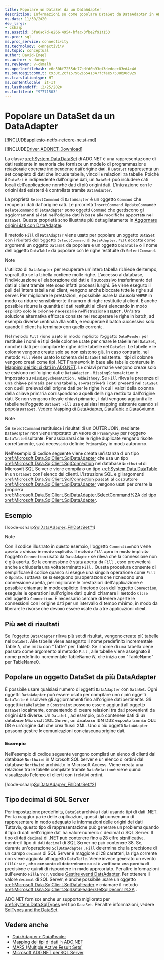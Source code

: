 ```yaml
---
title: Popolare un DataSet da un DataAdapter
description: Informazioni su come popolare DataSet da DataAdapter in ADO.NET, che fornisce un modello di programmazione relazionale coerente indipendente dall'origine dati.
ms.date: 11/30/2020
dev_langs:
- csharp
ms.assetid: 3fa0ac7d-e266-4954-bfac-3fbe2f913153
ms.prod: sql
ms.prod_service: connectivity
ms.technology: connectivity
ms.topic: conceptual
author: David-Engel
ms.author: v-daenge
ms.reviewer: v-chmalh
ms.openlocfilehash: e6c50bf7255dc77edfd0b93e03dedeec83ed4c4d
ms.sourcegitcommit: c938c12cf157962a5541347fcfae57588b90d929
ms.translationtype: HT
ms.contentlocale: it-IT
ms.lasthandoff: 12/25/2020
ms.locfileid: "97771503"
---
```

# <a name="populate-a-dataset-from-a-dataadapter"></a>Popolare un DataSet da un DataAdapter

[!INCLUDE[appliesto-netfx-netcore-netst-md](../../includes/appliesto-netfx-netcore-netst-md.md)]

[!INCLUDE[Driver_ADONET_Download](../../includes/driver_adonet_download.md)]

La classe <xref:System.Data.DataSet> di ADO.NET è una rappresentazione di dati residente in memoria che fornisce un modello di programmazione relazionale coerente indipendente dall'origine dati. Il `DataSet` rappresenta un set completo di dati che include tabelle, vincoli e relazioni tra tabelle. Poiché il `DataSet` è indipendente dall'origine dati, un `DataSet` può includere dati locali dell'applicazione nonché dati di più origini dati. L'interazione con le origini dati esistenti è controllata tramite `DataAdapter`.

La proprietà `SelectCommand` di `DataAdapter` è un oggetto `Command` che recupera i dati dall'origine dati. Le proprietà `InsertCommand`, `UpdateCommand`e `DeleteCommand` di `DataAdapter` sono oggetti `Command` che gestiscono gli aggiornamenti ai dati nell'origine dati in base alle modifiche apportate nel `DataSet`. Queste proprietà sono illustrate più dettagliatamente in [Aggiornare origini dati con DataAdapter](update-data-sources-with-dataadapters.md).

Il metodo `Fill` di `DataAdapter` viene usato per popolare un oggetto `DataSet` con i risultati dell'oggetto `SelectCommand` di `DataAdapter`. `Fill` accetta come argomenti un oggetto `DataSet` da popolare e un oggetto `DataTable` o il nome dell'oggetto `DataTable` da popolare con le righe restituite da `SelectCommand`.

> [!NOTE]
> L'utilizzo di `DataAdapter` per recuperare un'intera tabella richiede del tempo, soprattutto se la tabella contiene molte righe. L'accesso al database, l'individuazione e l'elaborazione dei dati e il successivo trasferimento dei dati al client tramite rete sono infatti processi lunghi. Se viene eseguito il pull dell'intera tabella nel client, vengono anche bloccate tutte le righe sul server. Per migliorare le prestazioni, è possibile usare la clausola `WHERE` in modo da ridurre sensibilmente il numero di righe restituite al client. È anche possibile ridurre la quantità di dati restituiti al client elencando in modo esplicito solo le colonne necessarie nell'istruzione `SELECT` . Un'altra soluzione alternativa efficace consiste nel recuperare le righe in batch, ad esempio diverse centinaia alla volta, e recuperare il batch successivo solo quando il client ha terminato con quello corrente.

Nel metodo `Fill` viene usato in modo implicito l'oggetto `DataReader` per restituire i nomi e i tipi delle colonne usate per creare le tabelle nel `DataSet`, nonché i dati per compilare le righe delle tabelle nel `DataSet`. Le tabelle e le colonne vengono create solo se non esistono già. In caso contrario, nel metodo `Fill` viene usato lo schema del `DataSet` esistente. I tipi di colonne vengono creati come tipi .NET Framework in base alle tabelle contenute in [Mapping dei tipi di dati in ADO.NET](data-type-mappings-ado-net.md). Le chiavi primarie vengono create solo se esistono nell'origine dati e `DataAdapter` **.** `MissingSchemaAction` è impostato su `MissingSchemaAction` **.** `AddWithKey`. Se `Fill` rileva la presenza di una chiave primaria per una tabella, sovrascriverà i dati presenti nel `DataSet` con quelli prelevati dall'origine dati per le righe in cui i valori della colonna della chiave primaria corrispondono a quelli della riga restituita dall'origine dati. Se non vengono rilevate chiavi primarie , i dati vengono aggiunti alle tabelle nell'oggetto `DataSet`. `Fill` usa qualsiasi mapping esistente quando si popola `DataSet`. Vedere [Mapping di DataAdapter, DataTable e DataColumn](dataadapter-datatable-datacolumn-mappings.md).

> [!NOTE]
> Se `SelectCommand` restituisce i risultati di un OUTER JOIN, mediante `DataAdapter` non viene impostato un valore di `PrimaryKey` per l'oggetto `DataTable`risultante. Per assicurarsi che le righe duplicate vengano risolte correttamente, sarà necessario definire `PrimaryKey` in modo autonomo.

Nell'esempio di codice seguente viene creata un'istanza di un tipo <xref:Microsoft.Data.SqlClient.SqlDataAdapter> che usa un tipo <xref:Microsoft.Data.SqlClient.SqlConnection> nel database `Northwind` di Microsoft SQL Server e viene compilato un tipo <xref:System.Data.DataTable> in un `DataSet` con l'elenco dei clienti. L'istruzione SQL e gli argomenti <xref:Microsoft.Data.SqlClient.SqlConnection> passati al costruttore <xref:Microsoft.Data.SqlClient.SqlDataAdapter> vengono usati per creare la proprietà <xref:Microsoft.Data.SqlClient.SqlDataAdapter.SelectCommand%2A> del tipo <xref:Microsoft.Data.SqlClient.SqlDataAdapter>.

## <a name="example"></a>Esempio

[!code-csharp[SqlDataAdapter_FillDataSet#1](~/../sqlclient/doc/samples/SqlDataAdapter_FillDataSet.cs#1)]

> [!NOTE]
> Con il codice illustrato in questo esempio, l'oggetto `Connection`non viene aperto e chiuso in modo esplicito. Il metodo `Fill` apre in modo implicito l'oggetto `Connection` usato da `DataAdapter` se rileva che la connessione non è già aperta. Se la connessione è stata aperta da `Fill` , esso provvederà anche a chiuderla una volta terminato `Fill` . Questa procedura consente di semplificare il codice quando si esegue una singola operazione come `Fill` o `Update`. Tuttavia, se si eseguono più operazioni che richiedono una connessione aperta, per migliorare le prestazioni dell'applicazione è possibile chiamare in modo esplicito il metodo `Open` dell'oggetto `Connection`, eseguire le operazioni sull'origine dati, quindi chiamare il metodo `Close` dell'oggetto `Connection`. È necessario cercare di tenere aperte le connessioni con l'origine dati per un intervallo di tempo minimo, in modo da liberare le risorse che devono essere usate da altre applicazioni client.

## <a name="multiple-result-sets"></a>Più set di risultati

Se l'oggetto `DataAdapter` rileva più set di risultati, vengono create più tabelle nel `DataSet`. Alle tabelle viene assegnato il nome predefinito incrementale Table *N*, che inizia con "Table" per Table0. Se il nome di una tabella viene passato come argomento al metodo `Fill` , alle tabelle viene assegnato il nome predefinito incrementale TableName *N*, che inizia con "TableName" per TableName0.  
  
## <a name="populate-a-dataset-from-multiple-dataadapters"></a>Popolare un oggetto DataSet da più DataAdapter  

È possibile usare qualsiasi numero di oggetti `DataAdapter` con `DataSet`. Ogni oggetto `DataAdapter` può essere usato per compilare uno o più oggetti `DataTable` e risolvere gli aggiornamenti fino all'origine dati pertinente. Gli oggetti`DataRelation` e `Constraint` possono essere aggiunti all'oggetto `DataSet` localmente, consentendo di creare relazioni tra dati provenienti da origini dati diverse. Un `DataSet` , ad esempio, può contenere dati di un database Microsoft SQL Server, un database IBM DB2 esposto tramite OLE DB e un'origine dati che crea flussi XML. Uno o più oggetti `DataAdapter` possono gestire le comunicazioni con ciascuna origine dati.  
  
### <a name="example"></a>Esempio  

Nell'esempio di codice seguente vengono compilati un elenco di clienti dal database `Northwind` in Microsoft SQL Server e un elenco di ordini dal database `Northwind` archiviato in Microsoft Access. Viene creata una relazione tra le tabelle compilate tramite `DataRelation`e viene quindi visualizzato l'elenco di clienti con i relativi ordini.

[!code-csharp[SqlDataAdapter_FillDataSet#2](~/../sqlclient/doc/samples/SqlDataAdapter_FillDataSet.cs#2)]

## <a name="sql-server-decimal-type"></a>Tipo decimal di SQL Server

Per impostazione predefinita, `DataSet` archivia i dati usando tipi di dati .NET. Per la maggior parte delle applicazioni, questi tipi consentono di rappresentare in modo adeguato le informazioni delle origini dei dati. Tuttavia, questo tipo di rappresentazione può generare un problema quando il tipo di dati nell'origine dati ha valore numeric o decimal di SQL Server. Il tipo di dati `decimal` di .NET può contenere fino a 28 cifre significative, mentre il tipo di dati `decimal` di SQL Server ne può contenere 38. Se, durante un'operazione `SqlDataAdapter` , `Fill` determina che la precisione di un campo `decimal` di SQL Server è maggiore di 28 caratteri, la riga corrente non viene aggiunta all'oggetto `DataTable`. Viene invece generato un evento `FillError` , che consente di determinare se si è verificata una perdita di precisione e quindi di rispondere in modo appropriato. Per altre informazioni sull'evento `FillError`, vedere [Gestire eventi DataAdapter](handle-dataadapter-events.md). Per ottenere il valore `decimal` di SQL Server, è anche possibile usare un oggetto <xref:Microsoft.Data.SqlClient.SqlDataReader> e chiamare il metodo <xref:Microsoft.Data.SqlClient.SqlDataReader.GetSqlDecimal%2A> .

ADO.NET fornisce anche un supporto migliorato per <xref:System.Data.SqlTypes> nel tipo `DataSet`. Per altre informazioni, vedere [SqlTypes and the DataSet](./sql/sqltypes-dataset.md).

## <a name="see-also"></a>Vedere anche

- [DataAdapter e DataReader](dataadapters-datareaders.md)
- [Mapping dei tipi di dati in ADO.NET](data-type-mappings-ado-net.md)
- [MARS (Multiple Active Result Sets)](./sql/multiple-active-result-sets-mars.md)
- [Microsoft ADO.NET per SQL Server](microsoft-ado-net-sql-server.md)
